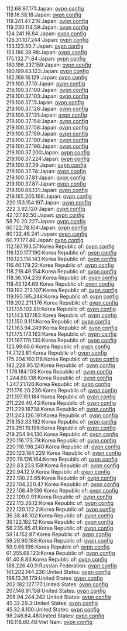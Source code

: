 112.68.97.171:Japan: [ovpn config](vpn/112_68_97_171.ovpn)  
118.16.38.18:Japan: [ovpn config](vpn/118_16_38_18.ovpn)  
118.241.47.216:Japan: [ovpn config](vpn/118_241_47_216.ovpn)  
119.230.114.59:Japan: [ovpn config](vpn/119_230_114_59.ovpn)  
124.241.16.84:Japan: [ovpn config](vpn/124_241_16_84.ovpn)  
126.31.107.244:Japan: [ovpn config](vpn/126_31_107_244.ovpn)  
133.123.50.7:Japan: [ovpn config](vpn/133_123_50_7.ovpn)  
153.186.38.98:Japan: [ovpn config](vpn/153_186_38_98.ovpn)  
175.132.71.84:Japan: [ovpn config](vpn/175_132_71_84.ovpn)  
180.196.237.159:Japan: [ovpn config](vpn/180_196_237_159.ovpn)  
180.199.63.123:Japan: [ovpn config](vpn/180_199_63_123.ovpn)  
182.168.18.129:Japan: [ovpn config](vpn/182_168_18_129.ovpn)  
219.100.37.10:Japan: [ovpn config](vpn/219_100_37_10.ovpn)  
219.100.37.100:Japan: [ovpn config](vpn/219_100_37_100.ovpn)  
219.100.37.103:Japan: [ovpn config](vpn/219_100_37_103.ovpn)  
219.100.37.11:Japan: [ovpn config](vpn/219_100_37_11.ovpn)  
219.100.37.126:Japan: [ovpn config](vpn/219_100_37_126.ovpn)  
219.100.37.131:Japan: [ovpn config](vpn/219_100_37_131.ovpn)  
219.100.37.154:Japan: [ovpn config](vpn/219_100_37_154.ovpn)  
219.100.37.158:Japan: [ovpn config](vpn/219_100_37_158.ovpn)  
219.100.37.159:Japan: [ovpn config](vpn/219_100_37_159.ovpn)  
219.100.37.190:Japan: [ovpn config](vpn/219_100_37_190.ovpn)  
219.100.37.196:Japan: [ovpn config](vpn/219_100_37_196.ovpn)  
219.100.37.200:Japan: [ovpn config](vpn/219_100_37_200.ovpn)  
219.100.37.224:Japan: [ovpn config](vpn/219_100_37_224.ovpn)  
219.100.37.29:Japan: [ovpn config](vpn/219_100_37_29.ovpn)  
219.100.37.74:Japan: [ovpn config](vpn/219_100_37_74.ovpn)  
219.100.37.81:Japan: [ovpn config](vpn/219_100_37_81.ovpn)  
219.100.37.87:Japan: [ovpn config](vpn/219_100_37_87.ovpn)  
219.100.86.131:Japan: [ovpn config](vpn/219_100_86_131.ovpn)  
219.165.205.168:Japan: [ovpn config](vpn/219_165_205_168.ovpn)  
220.153.154.197:Japan: [ovpn config](vpn/220_153_154_197.ovpn)  
222.3.92.120:Japan: [ovpn config](vpn/222_3_92_120.ovpn)  
42.127.92.50:Japan: [ovpn config](vpn/42_127_92_50.ovpn)  
58.70.20.227:Japan: [ovpn config](vpn/58_70_20_227.ovpn)  
60.122.78.104:Japan: [ovpn config](vpn/60_122_78_104.ovpn)  
60.132.46.241:Japan: [ovpn config](vpn/60_132_46_241.ovpn)  
60.77.177.48:Japan: [ovpn config](vpn/60_77_177_48.ovpn)  
112.187.193.57:Korea Republic of: [ovpn config](vpn/112_187_193_57.ovpn)  
116.120.177.190:Korea Republic of: [ovpn config](vpn/116_120_177_190.ovpn)  
116.123.114.143:Korea Republic of: [ovpn config](vpn/116_123_114_143.ovpn)  
116.46.179.22:Korea Republic of: [ovpn config](vpn/116_46_179_22.ovpn)  
118.218.49.154:Korea Republic of: [ovpn config](vpn/118_218_49_154.ovpn)  
118.36.104.236:Korea Republic of: [ovpn config](vpn/118_36_104_236.ovpn)  
118.43.124.69:Korea Republic of: [ovpn config](vpn/118_43_124_69.ovpn)  
119.192.213.107:Korea Republic of: [ovpn config](vpn/119_192_213_107.ovpn)  
119.195.195.248:Korea Republic of: [ovpn config](vpn/119_195_195_248.ovpn)  
119.202.211.176:Korea Republic of: [ovpn config](vpn/119_202_211_176.ovpn)  
121.135.102.80:Korea Republic of: [ovpn config](vpn/121_135_102_80.ovpn)  
121.143.137.183:Korea Republic of: [ovpn config](vpn/121_143_137_183.ovpn)  
121.150.9.111:Korea Republic of: [ovpn config](vpn/121_150_9_111.ovpn)  
121.163.94.249:Korea Republic of: [ovpn config](vpn/121_163_94_249.ovpn)  
121.175.173.163:Korea Republic of: [ovpn config](vpn/121_175_173_163.ovpn)  
121.187.179.130:Korea Republic of: [ovpn config](vpn/121_187_179_130.ovpn)  
123.99.66.6:Korea Republic of: [ovpn config](vpn/123_99_66_6.ovpn)  
14.7.123.81:Korea Republic of: [ovpn config](vpn/14_7_123_81.ovpn)  
175.204.160.118:Korea Republic of: [ovpn config](vpn/175_204_160_118.ovpn)  
182.228.95.12:Korea Republic of: [ovpn config](vpn/182_228_95_12.ovpn)  
1.176.184.103:Korea Republic of: [ovpn config](vpn/1_176_184_103.ovpn)  
1.244.68.138:Korea Republic of: [ovpn config](vpn/1_244_68_138.ovpn)  
1.247.21.126:Korea Republic of: [ovpn config](vpn/1_247_21_126.ovpn)  
211.176.20.236:Korea Republic of: [ovpn config](vpn/211_176_20_236.ovpn)  
211.197.151.184:Korea Republic of: [ovpn config](vpn/211_197_151_184.ovpn)  
211.226.40.43:Korea Republic of: [ovpn config](vpn/211_226_40_43.ovpn)  
211.229.167.14:Korea Republic of: [ovpn config](vpn/211_229_167_14.ovpn)  
211.243.126.191:Korea Republic of: [ovpn config](vpn/211_243_126_191.ovpn)  
218.153.33.182:Korea Republic of: [ovpn config](vpn/218_153_33_182.ovpn)  
219.251.19.196:Korea Republic of: [ovpn config](vpn/219_251_19_196.ovpn)  
219.254.94.130:Korea Republic of: [ovpn config](vpn/219_254_94_130.ovpn)  
220.116.173.79:Korea Republic of: [ovpn config](vpn/220_116_173_79.ovpn)  
220.118.198.240:Korea Republic of: [ovpn config](vpn/220_118_198_240.ovpn)  
220.123.184.229:Korea Republic of: [ovpn config](vpn/220_123_184_229.ovpn)  
220.78.126.164:Korea Republic of: [ovpn config](vpn/220_78_126_164.ovpn)  
220.83.233.158:Korea Republic of: [ovpn config](vpn/220_83_233_158.ovpn)  
220.94.12.9:Korea Republic of: [ovpn config](vpn/220_94_12_9.ovpn)  
222.100.23.85:Korea Republic of: [ovpn config](vpn/222_100_23_85.ovpn)  
222.104.220.47:Korea Republic of: [ovpn config](vpn/222_104_220_47.ovpn)  
222.108.49.136:Korea Republic of: [ovpn config](vpn/222_108_49_136.ovpn)  
222.109.0.91:Korea Republic of: [ovpn config](vpn/222_109_0_91.ovpn)  
222.113.26.12:Korea Republic of: [ovpn config](vpn/222_113_26_12.ovpn)  
222.120.122.2:Korea Republic of: [ovpn config](vpn/222_120_122_2.ovpn)  
36.38.48.102:Korea Republic of: [ovpn config](vpn/36_38_48_102.ovpn)  
39.122.182.12:Korea Republic of: [ovpn config](vpn/39_122_182_12.ovpn)  
58.235.85.41:Korea Republic of: [ovpn config](vpn/58_235_85_41.ovpn)  
59.14.152.87:Korea Republic of: [ovpn config](vpn/59_14_152_87.ovpn)  
59.26.90.188:Korea Republic of: [ovpn config](vpn/59_26_90_188.ovpn)  
59.9.66.196:Korea Republic of: [ovpn config](vpn/59_9_66_196.ovpn)  
61.255.68.123:Korea Republic of: [ovpn config](vpn/61_255_68_123.ovpn)  
61.40.8.83:Korea Republic of: [ovpn config](vpn/61_40_8_83.ovpn)  
188.226.40.9:Russian Federation: [ovpn config](vpn/188_226_40_9.ovpn)  
161.202.144.236:United States: [ovpn config](vpn/161_202_144_236.ovpn)  
198.13.36.179:United States: [ovpn config](vpn/198_13_36_179.ovpn)  
202.182.127.177:United States: [ovpn config](vpn/202_182_127_177.ovpn)  
207.148.91.158:United States: [ovpn config](vpn/207_148_91_158.ovpn)  
208.94.244.242:United States: [ovpn config](vpn/208_94_244_242.ovpn)  
45.32.29.3:United States: [ovpn config](vpn/45_32_29_3.ovpn)  
45.32.8.100:United States: [ovpn config](vpn/45_32_8_100.ovpn)  
98.246.64.48:United States: [ovpn config](vpn/98_246_64_48.ovpn)  
116.118.60.48:Viet Nam: [ovpn config](vpn/116_118_60_48.ovpn)  
